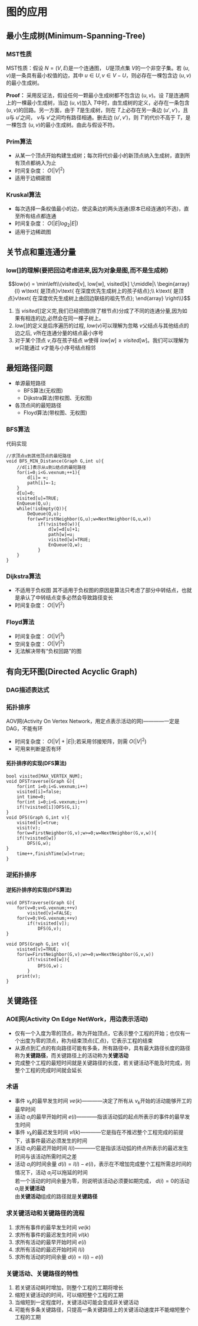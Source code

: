 # 图的应用

## 最小生成树(Minimum-Spanning-Tree)

### MST性质

MST性质：假设 $N=(V,{E})$是一个连通图， $U$是顶点集 $V$的一个非空子集。若 $(u,v)$是一条具有最小权值的边，其中 $u\in U,v\in V-U$，则必存在一棵包含边 $(u,v)$的最小生成树。

**Proof：** 采用反证法，假设任何一颗最小生成树都不包含边 $(u,v)$。设 $T$是连通网上的一棵最小生成树，当边 $(u,v)$加入 $T$中时，由生成树的定义，必存在一条包含 $(u,v)$的回路。另一方面，由于 $T$是生成树，则在 $T$上必存在另一条边 $(u',v')$，且 $u$与 $u'$之间， $v$与 $v'$之间均有路径相通。删去边 $(u',v')$，则 $T'$的代价不高于 $T$，是一棵包含 $(u,v)$的最小生成树。由此与假设不符。

### Prim算法

- 从某一个顶点开始构建生成树；每次将代价最小的新顶点纳入生成树，直到所有顶点都纳入为止
- 时间复杂度： $O(|V|^{2})$
- 适用于边稠密图

### Kruskal算法

- 每次选择一条权值最小的边，使这条边的两头连通(原本已经连通的不选)，直至所有结点都连通
- 时间复杂度： $O(|E|log_2{|E|})$
- 适用于边稀疏图

## 关节点和重连通分量

### low[]的理解(要把回边考虑进来,因为对象是图,而不是生成树)

$$low(v) = \min\left\\{visited[v], low[w], visited[k] \;\middle|\
\begin{array}{l}
    w\text{ 是顶点}v\text{ 在深度优先生成树上的孩子结点};\\
    k\text{ 是顶点}v\text{ 在深度优先生成树上由回边联结的祖先节点};
\end{array}
\right\\}$$

1. 当 $visited[]$定义完,我们已经把图(除了根节点)分成了不同的连通分量,因为如果有相连的边,必然会在同一棵子树上。
2. $low[]$的定义是后序遍历的过程, $low(v)$可以理解为忽略 $v$父结点与其他结点的边之后, $v$所在连通分量的结点最小序号
3. 对于某个顶点 $v$,存在孩子结点 $w$使得 $low[w]\geq visited[w]$。我们可以理解为 $w$只能通过 $v$才能与小序号结点相邻

## 最短路径问题

- 单源最短路径
  - BFS算法(无权图)
  - Dijkstra算法(带权图、无权图)
- 各顶点间的最短路径
  - Floyd算法(带权图、无权图)

### BFS算法

代码实现

    //求顶点u到其他顶点的最短路径
    void BFS_MIN_Distance(Graph G,int u){
        //d[i]表示从u到i结点的最短路径
        for(i=0;i<G.vexnum;++1){
            d[i]= ∞;
            path[i]=-1;
        }
        d[u]=0;
        visited[u]=TRUE;
        EnQueue(Q,u);
        while(!isEmpty(Q)){
            DeQueue(Q,u);
            for(w=FirstNeighbor(G,u);w=NextNeighbor(G,u,w))
                if(!visited(w)){
                    d[w]=d[u]+1;
                    path[w]=u;
                    visited[w]=TRUE;
                    EnQueue(Q,w);
                }
        }
    }

### Dijkstra算法

- 不适用于负权图
  其不适用于负权图的原因是算法只考虑了部分中转结点，也就是承认了中转结点变多必然会导致路径变长
- 时间复杂度： $O(|V|^{2})$

### Floyd算法

- 时间复杂度： $O(|V|^{3})$
- 空间复杂度： $O(|V|^{2})$
- 无法解决带有“负权回路”的图

## 有向无环图(Directed Acyclic Graph)

### DAG描述表达式

### 拓扑排序

AOV网(Activity On Vertex Network，用定点表示活动的网)————一定是DAG，不能有环

- 时间复杂度： $O(|V|+|E|)$;若采用邻接矩阵，则需 $O(|V|^{2})$
- 可用来判断是否有环

#### 拓扑排序的实现(DFS算法)

    bool visited[MAX_VERTEX_NUM];
    void DFSTraverse(Graph G){
        for(int i=0;i<G.vexnum;i++)
        visited[i]=false;
        int time=0;
        for(int i=0;i<G.vexnum;i++)
        if(!visited[i])DFS(G,i);
    }
    void DFS(Graph G,int v){
        visited[v]=true;
        visit(v);
        for(w=FirstNeighbor(G,v);w>=0;w=NextNeighbor(G,v,w)){
        if(!visited[w])
            DFS(G,w);
    }
        time++,finishTime[w]=true;
    }

### 逆拓扑排序

#### 逆拓扑排序的实现(DFS算法)

    void DFSTraverse(Graph G){
        for(v=0;v<G.vexnum;++v)
            visited[v]=FALSE;
        for(v=0;V<G.vexnum;++v)
            if(!visited[v]);
                DFS(G,v);
    }

    void DFS(Graph G,int v){
        visited[v]=TRUE;
        for(w=FirstNeighbor(G,v);w>=0;w=NextNeighbor(G,v,w))
            if(!visited[w]){
                DFS(G,w)；
            }
        print(v);
    }

## 关键路径

### AOE网(Activity On Edge NetWork，用边表示活动)

- 仅有一个入度为零的顶点，称为开始顶点，它表示整个工程的开始；也仅有一个出度为零的顶点，称为结束顶点(汇点)，它表示工程的结束
- 从源点到汇点的有向路径可能有多条，所有路径中，具有最大路径长度的路径称为**关键路径**，而关键路径上的活动称为**关键活动**
- 完成整个工程的最短时间就是关键路径的长度，若关键活动不能及时完成，则整个工程的完成时间就会延长

### 术语

- 事件 $v_{k}$的最早发生时间 $ve(k)$————决定了所有从 $v_{k}$开始的活动能够开工的最早时间
- 活动 $a_{i}$的最早开始时间 $e(i)$————指该活动弧的起点所表示的事件的最早发生时间
- 事件 $v_{k}$的最迟发生时间 $vl(k)$————它是指在不推迟整个工程完成的前提下，该事件最迟必须发生的时间
- 活动 $a_{i}$的最迟开始时间 $l(i)$————它是指该活动弧的终点所表示的最迟发生时间与该活动所需时间之差
- 活动 $a_{i}$的时间余量 $d(i)=l(i)-e(i)$，表示在不增加完成整个工程所需总时间的情况下，活动 $a_{i}$可以拖延的时间  
若一个活动的时间余量为零，则说明该活动必须要如期完成， $d(i)=0$的活动 $a_{i}$是**关键活动**  
由**关键活动**组成的路径就是**关键路径**

### 求关键活动和关键路径的流程

1. 求所有事件的最早发生时间 $ve(k)$
2. 求所有事件的最迟发生时间 $vl(k)$
3. 求所有活动的最早开始时间 $e(i)$
4. 求所有活动的最迟开始时间 $l(i)$
5. 求所有活动的时间余量 $d(i)=l(i)-e(i)$

### 关键活动、关键路径的特性

1. 若关键活动耗时增加，则整个工程的工期将增长
2. 缩短关键活动的时间，可以缩短整个工程的工期
3. 当缩短到一定程度时，关键活动可能会变成非关键活动
4. 可能有多条关键路径，只提高一条关键路径上的关键活动速度并不能缩短整个工程的工期
